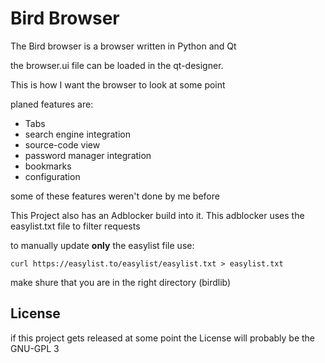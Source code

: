 <h1>Bird Browser</h1>
<p>The Bird browser is a browser written in Python and Qt</p>
<p>the browser.ui file can be loaded in the qt-designer.</p>
<p> This is how I want the browser to look at some point</p>
<p>planed features are:</p>
<ul>
<li>Tabs</li>
<li>search engine integration</li>
<li>source-code view</li>
<li>password manager integration</li>
<li>bookmarks</li>
<li>configuration</li>
</ul>
<p>some of these features weren't done by me before</p>
<p>This Project also has an Adblocker build into it. This adblocker uses the easylist.txt file to filter requests</p>
<p>to manually update <b>only</b> the easylist file use:</p>
<code>curl https://easylist.to/easylist/easylist.txt > easylist.txt</code>
<p>make shure that you are in the right directory (birdlib)</p>
<h2>License</h2>
<p>if this project gets released at some point the License will probably be the GNU-GPL 3</p>
